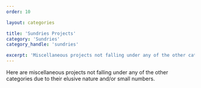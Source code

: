 ```yaml
---
order: 10

layout: categories

title: 'Sundries Projects'
category: 'Sundries'
category_handle: 'sundries'

excerpt: 'Miscellaneous projects not falling under any of the other categories due to their elusive nature and/or small numbers.'
---
```


Here are miscellaneous projects not falling under any of the other categories due to their elusive nature and/or small numbers.